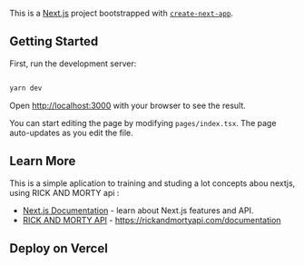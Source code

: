 This is a [Next.js](https://nextjs.org/) project bootstrapped with [`create-next-app`](https://github.com/vercel/next.js/tree/canary/packages/create-next-app).

## Getting Started

First, run the development server:

```bash

yarn dev
```

Open [http://localhost:3000](http://localhost:3000) with your browser to see the result.

You can start editing the page by modifying `pages/index.tsx`. The page auto-updates as you edit the file.


## Learn More

This is a simple aplication to training and studing a lot concepts abou nextjs, using RICK AND MORTY api :

- [Next.js Documentation](https://nextjs.org/docs) - learn about Next.js features and API.
- [RICK AND MORTY API](https://https://rickandmortyapi.com/) - https://rickandmortyapi.com/documentation


## Deploy on Vercel




